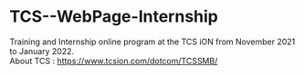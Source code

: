 # TCS--WebPage-Internship
Training and Internship online program at the TCS iON from November 2021 to January 2022.  
About TCS : https://www.tcsion.com/dotcom/TCSSMB/
